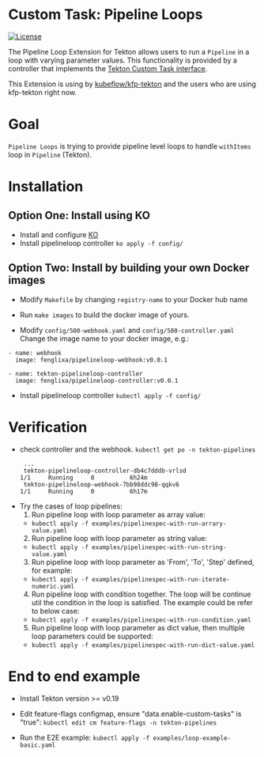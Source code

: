 # Custom Task: Pipeline Loops

[![License](https://img.shields.io/badge/License-Apache%202.0-blue.svg)](https://github.com/kubernetes/experimental/blob/master/LICENSE)

The Pipeline Loop Extension for Tekton allows users to run a `Pipeline` in a loop with varying parameter values.
This functionality is provided by a controller that implements the [Tekton Custom Task interface](https://github.com/tektoncd/pipeline/blob/master/docs/runs.md).

This Extension is using by [kubeflow/kfp-tekton](https://github.com/kubeflow/kfp-tekton) and the users who are using kfp-tekton right now.

# Goal
`Pipeline Loops` is trying to provide pipeline level loops to handle `withItems` loop in `Pipeline` (Tekton).

# Installation

## Option One: Install using KO

- Install and configure [KO](https://github.com/google/ko)
- Install pipelineloop controller
  `ko apply -f config/`
  
## Option Two: Install by building your own Docker images

- Modify `Makefile` by changing `registry-name` to your Docker hub name

- Run `make images` to build the docker image of yours.

- Modify `config/500-webhook.yaml` and `config/500-controller.yaml` Change the image name to your docker image, e.g.:
```
- name: webhook
  image: fenglixa/pipelineloop-webhook:v0.0.1
```
```
- name: tekton-pipelineloop-controller
  image: fenglixa/pipelineloop-controller:v0.0.1
```

- Install pipelineloop controller `kubectl apply -f config/`


# Verification
- check controller and the webhook. `kubectl get po -n tekton-pipelines`
   ```
    ...
    tekton-pipelineloop-controller-db4c7dddb-vrlsd                        1/1     Running     0          6h24m
    tekton-pipelineloop-webhook-7bb98ddc98-qqkv6                          1/1     Running     0          6h17m
   ```
- Try the cases of loop pipelines:
  1. Run pipeline loop with loop parameter as array value:
  - `kubectl apply -f examples/pipelinespec-with-run-arrary-value.yaml`
  2. Run pipeline loop with loop parameter as string value:
  - `kubectl apply -f examples/pipelinespec-with-run-string-value.yaml`
  3. Run pipeline loop with loop parameter as 'From', 'To', 'Step' defined, for example:
  - `kubectl apply -f examples/pipelinespec-with-run-iterate-numeric.yaml`
  4. Run pipeline loop with condition together. The loop will be continue util the condition in the loop is satisfied. The example could be refer to below case:
  - `kubectl apply -f examples/pipelinespec-with-run-condition.yaml`
  5. Run pipeline loop with loop parameter as dict value, then multiple loop parameters could be supported:
  - `kubectl apply -f examples/pipelinespec-with-run-dict-value.yaml`

# End to end example
- Install Tekton version >= v0.19
- Edit feature-flags configmap, ensure "data.enable-custom-tasks" is "true":
`kubectl edit cm feature-flags -n tekton-pipelines`

- Run the E2E example: `kubectl apply -f examples/loop-example-basic.yaml`
